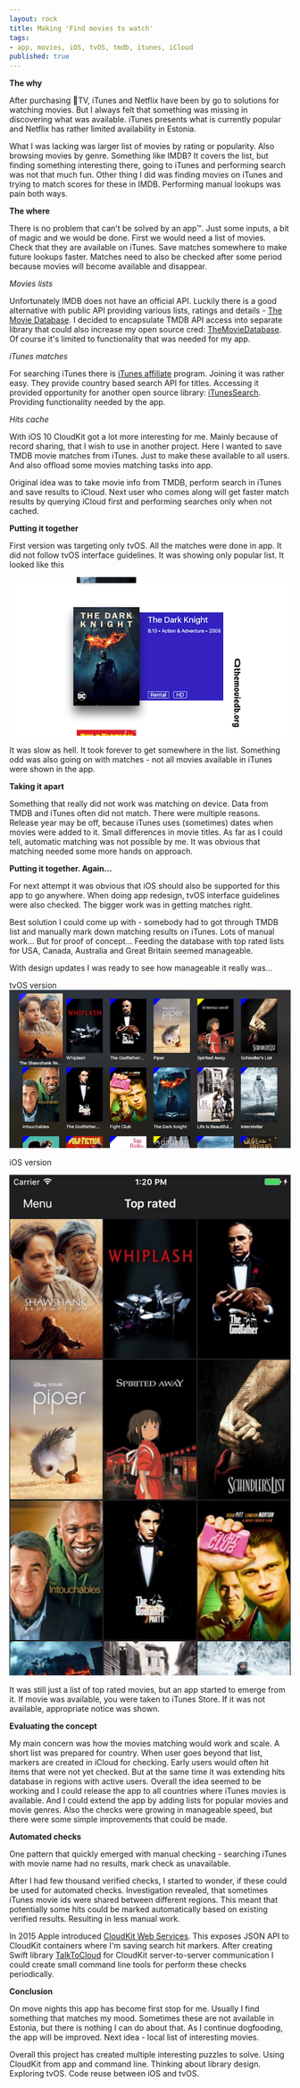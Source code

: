 ```yaml
---
layout: rock
title: Making 'Find movies to watch'
tags:
- app, movies, iOS, tvOS, tmdb, itunes, iCloud
published: true
---
```


**The why**

After purchasing TV, iTunes and Netflix have been by go to solutions for watching movies. But I always felt that something was missing in discovering what was available. iTunes presents what is currently popular and Netflix has rather limited availability in Estonia. 

What I was lacking was larger list of movies by rating or popularity. Also browsing movies by genre. Something like IMDB? It covers the list, but finding something interesting there, going to iTunes and performing search was not that much fun. Other thing I did was finding movies on iTunes and trying to match scores for these in IMDB. Performing manual lookups was pain both ways.

**The where**

There is no problem that can't be solved by an app™. Just some inputs, a bit of magic and we would be done. First we would need a list of movies. Check that they are available on iTunes. Save matches somewhere to make future lookups faster. Matches need to also be checked after some period because movies will become available and disappear.

*Movies lists*

Unfortunately IMDB does not have an official API. Luckily there is a good alternative with public API providing various lists, ratings and details - [The Movie Database][1]. I decided to encapsulate TMDB API access into separate library that could also increase my open source cred: [TheMovieDatabase][2]. Of course it's limited to functionality that was needed for my app.

*iTunes matches*

For searching iTunes there is [iTunes affiliate][3] program. Joining it was rather easy. They provide country based search API for titles. Accessing it provided opportunity for another open source library: [iTunesSearch][4]. Providing functionality needed by the app.

*Hits cache*

With iOS 10 CloudKit got a lot more interesting for me. Mainly because of record sharing, that I wish to use in another project. Here I wanted to save TMDB movie matches from iTunes. Just to make these available to all users. And also offload some movies matching tasks into app.

Original idea was to take movie info from TMDB, perform search in iTunes and save results to iCloud. Next user who comes along will get faster match results by querying iCloud first and performing searches only when not cached.

**Putting it together**

First version was targeting only tvOS. All the matches were done in app. It did not follow tvOS interface guidelines. It was showing only popular list. It looked like this

![tvOS screenshot v1.2](/images/movies/tvOS-version-1.1.png)

It was slow as hell. It took forever to get somewhere in the list. Something odd was also going on with matches - not all movies available in iTunes were shown in the app.

**Taking it apart**

Something that really did not work was matching on device. Data from TMDB and iTunes often did not match. There were multiple reasons. Release year may be off, because iTunes uses (sometimes) dates when movies were added to it. Small differences in movie titles. As far as I could tell, automatic matching was not possible by me. It was obvious that matching needed some more hands on approach.

**Putting it together. Again...**

For next attempt it was obvious that iOS should also be supported for this app to go anywhere. When doing app redesign, tvOS interface guidelines were also checked. The bigger work was in getting matches right.

Best solution I could come up with - somebody had to got through TMDB list and manually mark down matching results on iTunes. Lots of manual work... But for proof of concept... Feeding the database with top rated lists for USA, Canada, Australia and Great Britain seemed manageable. 

With design updates I was ready to see how manageable it really was...

tvOS version
![tvOS screenshot v1.3](/images/movies/tvOS-version-1.3.png)

iOS version

![iOS screenshot v1.3](/images/movies/iOS-version-1.3.png)

It was still just a list of top rated movies, but an app started to emerge from it. If movie was available, you were taken to iTunes Store. If it was not available, appropriate notice was shown.

**Evaluating the concept**

My main concern was how the movies matching would work and scale. A short list was prepared for country. When user goes beyond that list, markers are created in iCloud for checking. Early users would often hit items that were not yet checked. But at the same time it was extending hits database in regions with active users. Overall the idea seemed to be working and I could release the app to all countries where iTunes movies is available. And I could extend the app by adding lists for popular movies and movie genres. Also the checks were growing in manageable speed, but there were some simple improvements that could be made.

**Automated checks**

One pattern that quickly emerged with manual checking - searching iTunes with movie name had no results, mark check as unavailable. 

After I had few thousand verified checks, I started to wonder, if these could be used for automated checks. Investigation revealed, that sometimes iTunes movie ids were shared between different regions. This meant that potentially some hits could be marked automatically based on existing verified results. Resulting in less manual work.

In 2015 Apple introduced [CloudKit Web Services][5]. This exposes JSON API to CloudKit containers where I'm saving search hit markers. After creating Swift library [TalkToCloud][6] for CloudKit server-to-server communication I could create small command line tools for perform these checks periodically.

**Conclusion**

On move nights this app has become first stop for me. Usually I find something that matches my mood. Sometimes these are not available in Estonia, but there is nothing I can do about that. As I continue dogfooding, the app will be improved. Next idea - local list of interesting movies.

Overall this project has created multiple interesting puzzles to solve. Using CloudKit from app and command line. Thinking about library design. Exploring tvOS. Code reuse between iOS and tvOS.

<a href="https://itunes.apple.com/app/find-movies-to-watch/id1107657424?mt=8&at=1000lmKH" style="display:inline-block;overflow:hidden;background:url(//linkmaker.itunes.apple.com/assets/shared/badges/en-us/appstore-lrg.svg) no-repeat;width:135px;height:40px;background-size:contain;"></a>

[1]: https://www.themoviedb.org
[2]: https://github.com/coodly/TheMovieDatabase
[3]: http://www.apple.com/itunes/affiliates/
[4]: https://github.com/coodly/iTunesSearch
[5]: https://developer.apple.com/library/content/documentation/DataManagement/Conceptual/CloutKitWebServicesReference/Introduction/Introduction.html
[6]: https://github.com/coodly/TalkToCloud